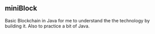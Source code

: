 ## miniBlock

Basic Blockchain in Java for me to understand the the technology by building it. Also to practice a bit of Java.
